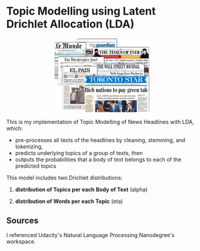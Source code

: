 # Topic Modelling using Latent Drichlet Allocation (LDA)

<p align="center"><img src="images/news.png", width = 50%></p>

This is my implementation of Topic Modelling of News Headlines with LDA, which:


* pre-processes all texts of the headlines by cleaning, stemming, and tokenizing,
* predicts underlying topics of a group of texts, then
* outputs the probabilities that a body of text belongs to each of the predicted topics


This model includes two Drichlet distributions:


1. **distribution of Topics per each Body of Text** (alpha)

2. **distribution of Words per each Topic** (eta)



## Sources

I referenced Udacity's Natural Language Processing Nanodegree's workspace.

